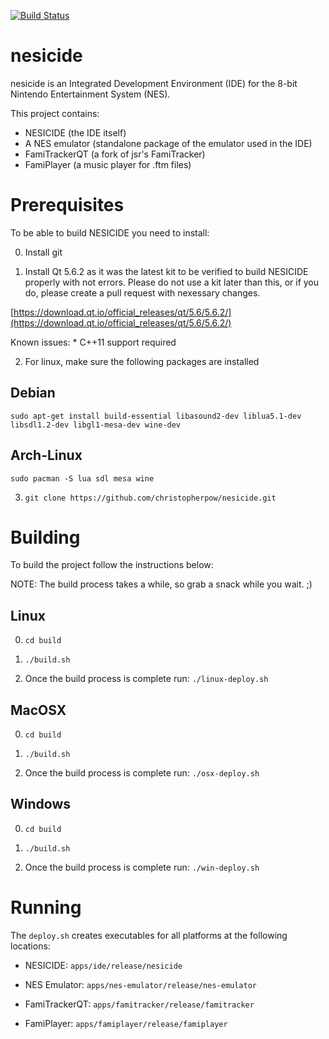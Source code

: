 [![Build Status](https://travis-ci.org/christopherpow/nesicide.svg?branch=master)](https://travis-ci.org/christopherpow/nesicide)

nesicide
========
nesicide is an Integrated Development Environment (IDE) for the 8-bit Nintendo Entertainment System (NES).

This project contains:
* NESICIDE (the IDE itself)
* A NES emulator (standalone package of the emulator used in the IDE)
* FamiTrackerQT (a fork of jsr's FamiTracker)
* FamiPlayer (a music player for .ftm files)

Prerequisites
=============
To be able to build NESICIDE you need to install:

0. Install git 

1. Install Qt 5.6.2 as it was the latest kit to be verified to build NESICIDE properly with not errors. Please do not use a kit later than this, or if you do, please create a pull request with nexessary changes. 

[https://download.qt.io/official_releases/qt/5.6/5.6.2/](https://download.qt.io/official_releases/qt/5.6/5.6.2/)

Known issues:
    * C++11 support required

2. For linux, make sure the following packages are installed
## Debian
`sudo apt-get install build-essential libasound2-dev liblua5.1-dev libsdl1.2-dev libgl1-mesa-dev wine-dev`

## Arch-Linux
`sudo pacman -S lua sdl mesa wine`

3. `git clone https://github.com/christopherpow/nesicide.git`

Building
========
To build the project follow the instructions below:

NOTE: The build process takes a while, so grab a snack while you wait. ;)

## Linux
0. `cd build`

1. `./build.sh`

2. Once the build process is complete run: 
`./linux-deploy.sh`

## MacOSX
0. `cd build`

1. `./build.sh`

2. Once the build process is complete run: 
`./osx-deploy.sh`

## Windows
0. `cd build`

1. `./build.sh`

2. Once the build process is complete run: 
`./win-deploy.sh`

Running
=======
The `deploy.sh` creates executables for all platforms at the following locations:

* NESICIDE:
`apps/ide/release/nesicide`

* NES Emulator:
`apps/nes-emulator/release/nes-emulator`

* FamiTrackerQT:
`apps/famitracker/release/famitracker`

* FamiPlayer:
`apps/famiplayer/release/famiplayer`

